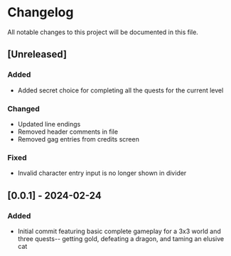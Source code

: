 # Changelog

All notable changes to this project will be documented in this file.

## [Unreleased]

### Added

- Added secret choice for completing all the quests for the current level

### Changed

- Updated line endings
- Removed header comments in file
- Removed gag entries from credits screen

### Fixed

- Invalid character entry input is no longer shown in divider

## [0.0.1] - 2024-02-24

### Added

- Initial commit featuring basic complete gameplay for a 3x3 world and three quests-- getting gold, defeating a dragon, and taming an elusive cat
